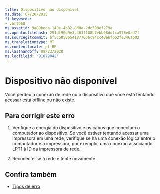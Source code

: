 ```yaml
---
title: Dispositivo não disponível
ms.date: 07/20/2015
f1_keywords:
- vbrID68
ms.assetid: 9a89beda-140e-4b32-8d0a-2dc598ef279a
ms.openlocfilehash: 251df96d9e3c461f108b7ebb08ddfca576e0ad7f
ms.sourcegitcommit: bf5c5850654187705bc94cc40ebfb62fe346ab02
ms.translationtype: MT
ms.contentlocale: pt-BR
ms.lasthandoff: 09/23/2020
ms.locfileid: "91079042"
---
```

# <a name="device-unavailable"></a>Dispositivo não disponível

Você perdeu a conexão de rede ou o dispositivo que você está tentando acessar está offline ou não existe.  
  
## <a name="to-correct-this-error"></a>Para corrigir este erro  
  
1. Verifique a energia do dispositivo e os cabos que conectam o computador ao dispositivo. Se você estiver tentando acessar uma impressora em uma rede, verifique se há uma conexão lógica entre o computador e a impressora, por exemplo, uma conexão associando LPT1 à ID da impressora de rede.  
  
2. Reconecte-se à rede e tente novamente.  
  
## <a name="see-also"></a>Confira também

- [Tipos de erro](../programming-guide/language-features/error-types.md)
